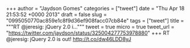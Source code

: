 
+++
author = "Jaydson Gomes"
categories = ["tweet"]
date = "Thu Apr 18 21:53:52 +0000 2013"
draft = false
slug = "0995050770ac859e1c8f9d36ef908facc07cb84e"
tags = ["tweet"]
title = """RT @jeresig: jQuery 2.0 i..."""
tweet = true
micro = true
tweet_url = "https://twitter.com/jaydson/status/325004277753978880"
+++
RT @jeresig: jQuery 2.0 is out! http://t.co/dw46LDD8yJ
